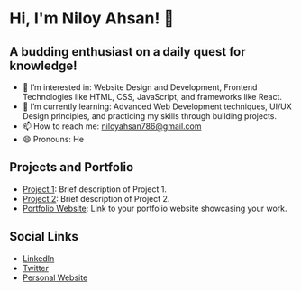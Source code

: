 # Hi, I'm Niloy Ahsan! 👋
## A budding enthusiast on a daily quest for knowledge!

- 👀 I’m interested in: Website Design and Development, Frontend Technologies like HTML, CSS, JavaScript, and frameworks like React.
- 🌱 I’m currently learning: Advanced Web Development techniques, UI/UX Design principles, and practicing my skills through building projects.
- 📫 How to reach me: [niloyahsan786@gmail.com](mailto:niloyahsan786@gmail.com)
- 😄 Pronouns: He

<!---
niloyahsan1/niloyahsan1 is a ✨ special ✨ repository because its `README.md` (this file) appears on your GitHub profile.
You can click the Preview link to take a look at your changes.
--->

## Projects and Portfolio

- [Project 1](link-to-project-1): Brief description of Project 1.
- [Project 2](link-to-project-2): Brief description of Project 2.
- [Portfolio Website](link-to-portfolio-website): Link to your portfolio website showcasing your work.

## Social Links

- [LinkedIn](link-to-your-linkedin-profile)
- [Twitter](link-to-your-twitter-profile)
- [Personal Website](link-to-your-personal-website)
